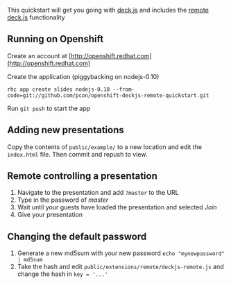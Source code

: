 This quickstart will get you going with [deck.js](http://imakewebthings.com/deck.js/) and includes the [remote deck.js](https://github.com/chrisjaure/deckjs-remote) functionality

## Running on Openshift

Create an account at [http://openshift.redhat.com](http://openshift.redhat.com)

Create the application (piggybacking on nodejs-0.10)

    rhc app create slides nodejs-0.10 --from-code=git://github.com/pcon/openshift-deckjs-remote-quickstart.git
    
Run `git push` to start the app

## Adding new presentations

Copy the contents of `public/example/` to a new location and edit the `index.html` file.  Then commit and repush to view.

## Remote controlling a presentation

1. Navigate to the presentation and add `?master` to the URL
2. Type in the password of _master_
3. Wait until your guests have loaded the presentation and selected _Join_
4. Give your presentation

## Changing the default password

1. Generate a new md5sum with your new password `echo "mynewpassword" | md5sum `
2. Take the hash and edit `public/extensions/remote/deckjs-remote.js` and change the hash in `key = '...'`